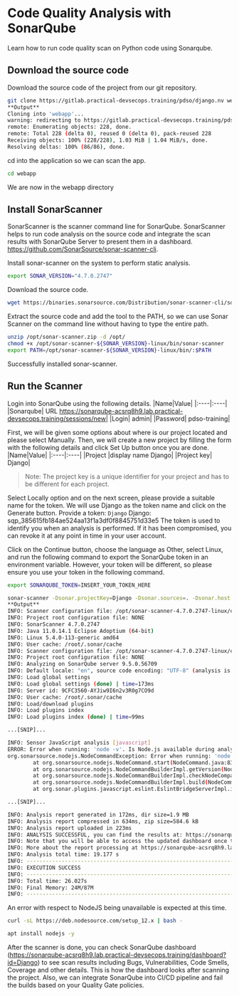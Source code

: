# Code Quality Analysis with SonarQube
Learn how to run code quality scan on Python code using Sonarqube.
## Download the source code
Download the source code of the project from our git repository.
```sh
git clone https://gitlab.practical-devsecops.training/pdso/django.nv webapp
**Output**
Cloning into 'webapp'...
warning: redirecting to https://gitlab.practical-devsecops.training/pdso/django.nv.git/
remote: Enumerating objects: 228, done.
remote: Total 228 (delta 0), reused 0 (delta 0), pack-reused 228
Receiving objects: 100% (228/228), 1.03 MiB | 1.04 MiB/s, done.
Resolving deltas: 100% (86/86), done.
```
 cd into the application so we can scan the app.
```sh
cd webapp
```
We are now in the webapp directory
## Install SonarScanner
SonarScanner is the scanner command line for SonarQube. SonarScanner helps to run code analysis on the source code and integrate the scan results with SonarQube Server to present them in a dashboard.
https://github.com/SonarSource/sonar-scanner-cli.

Install sonar-scanner on the system to perform static analysis.
```sh
export SONAR_VERSION="4.7.0.2747"
```
Download the source code.
```sh
wget https://binaries.sonarsource.com/Distribution/sonar-scanner-cli/sonar-scanner-cli-${SONAR_VERSION}-linux.zip -O /opt/sonar-scanner.zip
```
Extract the source code and add the tool to the PATH, so we can use Sonar Scanner on the command line without having to type the entire path.
```sh
unzip /opt/sonar-scanner.zip -d /opt/
chmod +x /opt/sonar-scanner-${SONAR_VERSION}-linux/bin/sonar-scanner
export PATH=/opt/sonar-scanner-${SONAR_VERSION}-linux/bin/:$PATH
```
Successfully installed sonar-scanner.
## Run the Scanner
Login into SonarQube using the following details.
|Name|Value|
|:----|:----|
|Sonarqube| URL	https://sonarqube-acsrq8h9.lab.practical-devsecops.training/sessions/new|
|Login|	admin|
|Password|	pdso-training|

First, we will be given some options about where is our project located and please select Manually.
Then, we will create a new project by filling the form with the following details and click Set Up button once you are done.
|Name|Value|
|:----|:----|
|Project |display name	Django|
|Project key|	Django|

> Note: The project key is a unique identifier for your project and has to be different for each project.

Select Locally option and on the next screen, please provide a suitable name for the token. We will use Django as the token name and click on the Generate button.
Provide a token: ```Django```
Django: sqp_385615fb184ae524aa13f1a3df0f8845751d33e5
The token is used to identify you when an analysis is performed. If it has been compromised, you can revoke it at any point in time in your user account.

Click on the Continue button, choose the language as Other, select Linux, and run the following command to export the SonarQube token in an environment variable. However, your token will be different, so please ensure you use your token in the following command.
```sh
export SONARQUBE_TOKEN=INSERT_YOUR_TOKEN_HERE
```
```sh 
sonar-scanner -Dsonar.projectKey=Django -Dsonar.sources=. -Dsonar.host.url=https://sonarqube-acsrq8h9.lab.practical-devsecops.training -Dsonar.login=$SONARQUBE_TOKEN
**Output**
INFO: Scanner configuration file: /opt/sonar-scanner-4.7.0.2747-linux/conf/sonar-scanner.properties
INFO: Project root configuration file: NONE
INFO: SonarScanner 4.7.0.2747
INFO: Java 11.0.14.1 Eclipse Adoptium (64-bit)
INFO: Linux 5.4.0-113-generic amd64
INFO: User cache: /root/.sonar/cache
INFO: Scanner configuration file: /opt/sonar-scanner-4.7.0.2747-linux/conf/sonar-scanner.properties
INFO: Project root configuration file: NONE
INFO: Analyzing on SonarQube server 9.5.0.56709
INFO: Default locale: "en", source code encoding: "UTF-8" (analysis is platform dependent)
INFO: Load global settings
INFO: Load global settings (done) | time=173ms
INFO: Server id: 9CFC3560-AYJiw9I6n2v3R0g7CO9d
INFO: User cache: /root/.sonar/cache
INFO: Load/download plugins
INFO: Load plugins index
INFO: Load plugins index (done) | time=99ms

...[SNIP]...

INFO: Sensor JavaScript analysis [javascript]
ERROR: Error when running: 'node -v'. Is Node.js available during analysis?
org.sonarsource.nodejs.NodeCommandException: Error when running: 'node -v'. Is Node.js available during analysis?
        at org.sonarsource.nodejs.NodeCommand.start(NodeCommand.java:83)
        at org.sonarsource.nodejs.NodeCommandBuilderImpl.getVersion(NodeCommandBuilderImpl.java:196)
        at org.sonarsource.nodejs.NodeCommandBuilderImpl.checkNodeCompatibility(NodeCommandBuilderImpl.java:169)
        at org.sonarsource.nodejs.NodeCommandBuilderImpl.build(NodeCommandBuilderImpl.java:144)
        at org.sonar.plugins.javascript.eslint.EslintBridgeServerImpl.initNodeCommand(EslintBridgeServerImpl.java:149)

...[SNIP]...

INFO: Analysis report generated in 172ms, dir size=1.9 MB
INFO: Analysis report compressed in 634ms, zip size=584.6 kB
INFO: Analysis report uploaded in 223ms
INFO: ANALYSIS SUCCESSFUL, you can find the results at: https://sonarqube-acsrq8h9.lab.practical-devsecops.training/dashboard?id=Django
INFO: Note that you will be able to access the updated dashboard once the server has processed the submitted analysis report
INFO: More about the report processing at https://sonarqube-acsrq8h9.lab.practical-devsecops.training/api/ce/task?id=AYJiz4don2v3R0g7CYQH
INFO: Analysis total time: 19.177 s
INFO: ------------------------------------------------------------------------
INFO: EXECUTION SUCCESS
INFO: ------------------------------------------------------------------------
INFO: Total time: 26.027s
INFO: Final Memory: 24M/87M
INFO: ------------------------------------------------------------------------
```

An error with respect to NodeJS being unavailable is expected at this time.
```sh
curl -sL https://deb.nodesource.com/setup_12.x | bash -
```
```sh
apt install nodejs -y
```
After the scanner is done, you can check SonarQube dashboard (https://sonarqube-acsrq8h9.lab.practical-devsecops.training/dashboard?id=Django) to see scan results including Bugs, Vulnerabilities, Code Smells, Coverage and other details. This is how the dashboard looks after scanning the project.
Also, we can integrate SonarQube into CI/CD pipeline and fail the builds based on your Quality Gate policies. 

